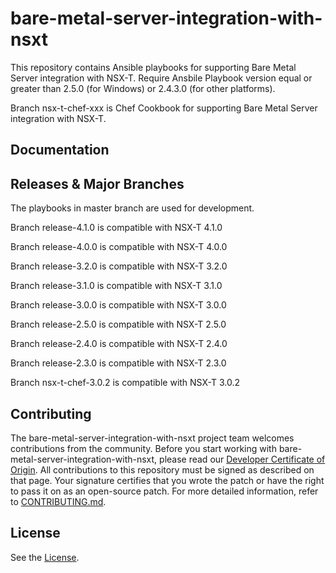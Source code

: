 

# bare-metal-server-integration-with-nsxt
This repository contains Ansible playbooks for supporting Bare Metal Server integration with NSX-T.
Require Ansbile Playbook version equal or greater than 2.5.0 (for Windows) or 2.4.3.0 (for other platforms).

Branch nsx-t-chef-xxx is Chef Cookbook for supporting Bare Metal Server integration with NSX-T.

## Documentation

## Releases & Major Branches
The playbooks in master branch are used for development.

Branch release-4.1.0 is compatible with NSX-T 4.1.0

Branch release-4.0.0 is compatible with NSX-T 4.0.0

Branch release-3.2.0 is compatible with NSX-T 3.2.0

Branch release-3.1.0 is compatible with NSX-T 3.1.0

Branch release-3.0.0 is compatible with NSX-T 3.0.0

Branch release-2.5.0 is compatible with NSX-T 2.5.0

Branch release-2.4.0 is compatible with NSX-T 2.4.0

Branch release-2.3.0 is compatible with NSX-T 2.3.0

Branch nsx-t-chef-3.0.2 is compatible with NSX-T 3.0.2

## Contributing

The bare-metal-server-integration-with-nsxt project team welcomes contributions from the community. Before you start working with bare-metal-server-integration-with-nsxt, please read our [Developer Certificate of Origin](https://cla.vmware.com/dco). All contributions to this repository must be signed as described on that page. Your signature certifies that you wrote the patch or have the right to pass it on as an open-source patch. For more detailed information, refer to [CONTRIBUTING.md](CONTRIBUTING.md).

## License
See the [License](LICENSE.txt).
